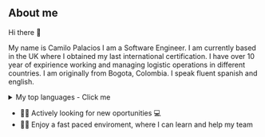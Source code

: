 ## About me

Hi there 👋

My name is Camilo Palacios I am a Software Engineer. I am currently based in the UK where I obtained
my last international certification. I have over 10 year of expirience working and managing logistic
operations in different countries. I am originally from Bogota, Colombia. I speak fluent spanish and
english.

<details>
<summary>My top languages - Click me </summary>

| Rank |   Languages  |
|-----:|--------------|
|     1| Ruby on Rails|
|     2| JavaScript   |
|     3| SQL          |
|     2| Python       |
 
</details>

 - 🧑🏻‍ Actively looking for new oportunities 💻
 - 🏃🏻 Enjoy a fast paced enviroment, where I can learn and help my team
